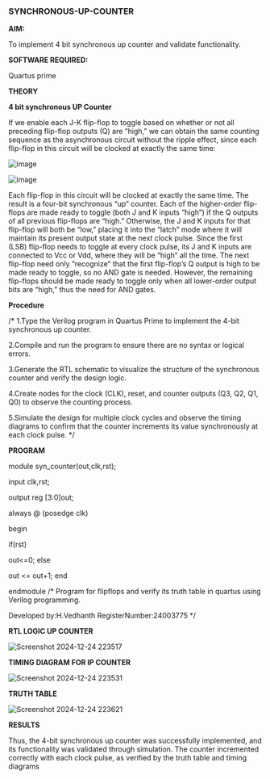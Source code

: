 ### SYNCHRONOUS-UP-COUNTER

**AIM:**

To implement 4 bit synchronous up counter and validate functionality.

**SOFTWARE REQUIRED:**

Quartus prime

**THEORY**

**4 bit synchronous UP Counter**

If we enable each J-K flip-flop to toggle based on whether or not all preceding flip-flop outputs (Q) are “high,” we can obtain the same counting sequence as the asynchronous circuit without the ripple effect, since each flip-flop in this circuit will be clocked at exactly the same time:

![image](https://github.com/naavaneetha/SYNCHRONOUS-UP-COUNTER/assets/154305477/d5db3fa0-e413-404c-b80e-b2f39d82e7e8)


![image](https://github.com/naavaneetha/SYNCHRONOUS-UP-COUNTER/assets/154305477/52cb61eb-d04b-442d-810c-31185a68410b)

Each flip-flop in this circuit will be clocked at exactly the same time.
The result is a four-bit synchronous “up” counter. Each of the higher-order flip-flops are made ready to toggle (both J and K inputs “high”) if the Q outputs of all previous flip-flops are “high.”
Otherwise, the J and K inputs for that flip-flop will both be “low,” placing it into the “latch” mode where it will maintain its present output state at the next clock pulse.
Since the first (LSB) flip-flop needs to toggle at every clock pulse, its J and K inputs are connected to Vcc or Vdd, where they will be “high” all the time.
The next flip-flop need only “recognize” that the first flip-flop’s Q output is high to be made ready to toggle, so no AND gate is needed.
However, the remaining flip-flops should be made ready to toggle only when all lower-order output bits are “high,” thus the need for AND gates.

**Procedure**

/* 1.Type the Verilog program in Quartus Prime to implement the 4-bit synchronous up counter.

2.Compile and run the program to ensure there are no syntax or logical errors.

3.Generate the RTL schematic to visualize the structure of the synchronous counter and verify the design logic.

4.Create nodes for the clock (CLK), reset, and counter outputs (Q3, Q2, Q1, Q0) to observe the counting process.

5.Simulate the design for multiple clock cycles and observe the timing diagrams to confirm that the counter increments its value synchronously at each clock pulse. */

**PROGRAM**

module syn_counter(out,clk,rst);

input clk,rst;

output reg [3:0]out;

always @ (posedge clk)

begin

if(rst)

 out<=0;
else

 out <= out+1;
end

endmodule
/* Program for flipflops and verify its truth table in quartus using Verilog programming. 

Developed by:H.Vedhanth RegisterNumber:24003775
*/

**RTL LOGIC UP COUNTER**

![Screenshot 2024-12-24 223517](https://github.com/user-attachments/assets/f2dd05d0-a281-40d5-99a3-13436aaeb1ea)

**TIMING DIAGRAM FOR IP COUNTER**

![Screenshot 2024-12-24 223531](https://github.com/user-attachments/assets/d0e938ac-edb8-4131-a301-0a69848e0b9d)

**TRUTH TABLE**

![Screenshot 2024-12-24 223621](https://github.com/user-attachments/assets/1bf8f941-ec2b-4c47-b627-b18fa14f1627)

**RESULTS**

Thus, the 4-bit synchronous up counter was successfully implemented, and its functionality was validated through simulation. The counter incremented correctly with each clock pulse, as verified by the truth table and timing diagrams
